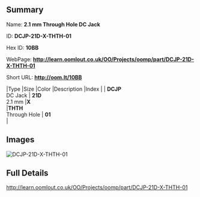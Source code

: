 

## Summary
 
Name: __2.1 mm Through Hole DC Jack__

ID: __DCJP-21D-X-THTH-01__

Hex ID: __10BB__

WebPage: __http://learn.oomlout.co.uk/OO/Projects/oomp/part/DCJP-21D-X-THTH-01__

Short URL: __http://oom.lt/10BB__


|Type   |Size   |Color   |Description   |Index   |
| __DCJP__ <br>DC Jack  | __21D__<br>2.1 mm   |__X__<br>    |__THTH__<br>Through Hole    | __01__<br>  |


## Images
![DCJP-21D-X-THTH-01](http://oomlout.com/oomp-gen/parts/DCJP-21D-X-THTH-01/DCJP-21D-X-THTH-01_420.jpg)

## Full Details

 http://learn.oomlout.co.uk/OO/Projects/oomp/part/DCJP-21D-X-THTH-01

